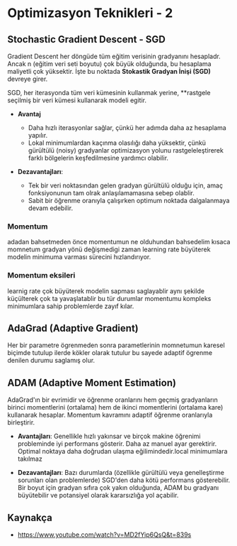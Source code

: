 # Optimizasyon Teknikleri - 2 

## Stochastic Gradient Descent - SGD

Gradient Descent her döngüde tüm eğitim verisinin gradyanını hesapladr. Ancak n (eğitim veri seti boyutu) çok büyük olduğunda, bu hesaplama maliyetli çok yüksektir. İşte bu noktada **Stokastik Gradyan İnişi (SGD)** devreye girer.

SGD, her iterasyonda tüm veri kümesinin kullanmak yerine, **rastgele seçilmiş bir veri kümesi kullanarak modeli egitir.

- **Avantaj**
    - Daha hızlı iterasyonlar sağlar, çünkü her adımda daha az hesaplama yapılır.
    - Lokal minimumlardan kaçınma olasılığı daha yüksektir, çünkü gürültülü (noisy) gradyanlar optimizasyon yolunu rastgeleleştirerek farklı bölgelerin keşfedilmesine yardımcı olabilir.

- **Dezavantajları**:
    - Tek bir veri noktasından gelen gradyan gürültülü olduğu için, amaç fonksiyonunun tam olrak anlaşılamamasına sebep olablir.
    - Sabit bir öğrenme oranıyla çalışırken optimum noktada dalgalanmaya devam edebilir.

### Momentum 

adadan bahsetmeden önce momentumun ne olduhundan bahsedelim kısaca momnetum gradyan yönü değişmedigi zaman learning rate büyüterek modelin minimuma varması sürecini hızlandırıyor.

### Momentum eksileri

learnig rate çok büyüterek modelin sapması saglayablir aynı şekilde küçülterek çok ta yavaşlatablir bu tür durumlar momentumu kompleks minimumlara sahip problemlerde zayıf kılar.

## AdaGrad (Adaptive Gradient)
Her bir parametre ögrenmeden sonra parametlerinin momnetumun karesel biçimde tutulup ilerde kökler olarak tutulur bu sayede adaptif ögrenme denilen durumu saglamış olur.

## ADAM (Adaptive Moment Estimation)
AdaGrad'ın bir evrimidir ve öğrenme oranlarını hem geçmiş gradyanların birinci momentlerini (ortalama) hem de ikinci momentlerini (ortalama kare) kullanarak hesaplar. Momentum kavramını adaptif öğrenme oranlarıyla birleştirir.
    
- **Avantajları**: Genellikle hızlı yakınsar ve birçok makine öğrenimi probleminde iyi performans gösterir. Daha az manuel ayar gerektirir. Optimal noktaya daha doğrudan ulaşma eğilimindedir.local minimumlara takılmaz

- **Dezavantajları**: Bazı durumlarda (özellikle gürültülü veya genelleştirme sorunları olan problemlerde) SGD'den daha kötü performans gösterebilir. Bir boyut için gradyan sıfıra çok yakın olduğunda, ADAM bu gradyanı büyütebilir ve potansiyel olarak kararsızlığa yol açabilir.




## Kaynakça

- https://www.youtube.com/watch?v=MD2fYip6QsQ&t=839s